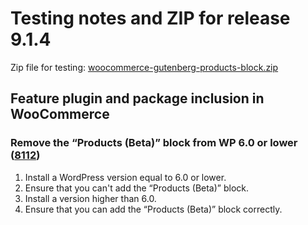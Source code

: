 # Testing notes and ZIP for release 9.1.4

Zip file for testing: [woocommerce-gutenberg-products-block.zip](https://github.com/woocommerce/woocommerce-blocks/files/10345880/woocommerce-gutenberg-products-block.zip)

## Feature plugin and package inclusion in WooCommerce

### Remove the “Products (Beta)” block from WP 6.0 or lower ([8112](https://github.com/woocommerce/woocommerce-blocks/pull/8112))

1. Install a WordPress version equal to 6.0 or lower.
2. Ensure that you can't add the “Products (Beta)” block.
3. Install a version higher than 6.0.
4. Ensure that you can add the “Products (Beta)” block correctly.
